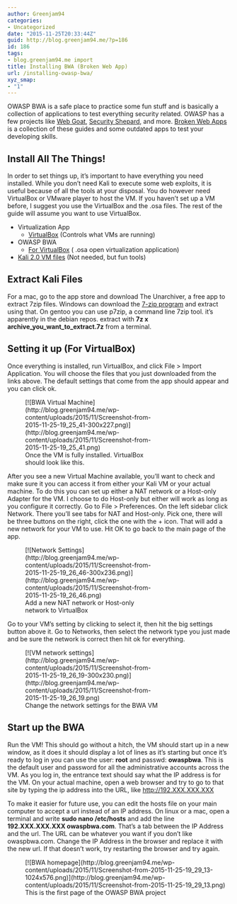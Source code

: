 ```yaml
---
author: Greenjam94
categories:
- Uncategorized
date: "2015-11-25T20:33:44Z"
guid: http://blog.greenjam94.me/?p=186
id: 186
tags:
- blog.greenjam94.me import
title: Installing BWA (Broken Web App)
url: /installing-owasp-bwa/
xyz_smap:
- "1"
---
```


OWASP BWA is a safe place to practice some fun stuff and is basically a collection of applications to test everything security related. OWASP has a few projects like [Web Goat](https://www.owasp.org/index.php/Category:OWASP_WebGoat_Project), [Security Shepard](https://www.google.com/url?sa=t&rct=j&q=&esrc=s&source=web&cd=1&cad=rja&uact=8&ved=0ahUKEwjahuXB9qzJAhWLWz4KHTK8BAkQFggeMAA&url=https%3A%2F%2Fwww.owasp.org%2Findex.php%2FOWASP_Security_Shepherd&usg=AFQjCNE0sMNklObG9hzlM-XvL4Px7cuBwQ&sig2=T5MMUedyANa9-jYNSmKTFw), and more. [Broken Web Apps](https://www.owasp.org/index.php/OWASP_Broken_Web_Applications_Project) is a collection of these guides and some outdated apps to test your developing skills.

## Install All The Things!

In order to set things up, it’s important to have everything you need installed. While you don’t need Kali to execute some web exploits, it is useful because of all the tools at your disposal. You do however need VirtualBox or VMware player to host the VM. If you haven’t set up a VM before, I suggest you use the VirtualBox and the .osa files. The rest of the guide will assume you want to use VirtualBox.

- Virtualization App 
    - [VirtualBox](https://www.virtualbox.org/wiki/Downloads) (Controls what VMs are running)
- OWASP BWA 
    - [For VirtualBox](http://sourceforge.net/projects/owaspbwa/files/1.2/OWASP_Broken_Web_Apps_VM_1.2.ova/download) ( .osa open virtualization application)
- [Kali 2.0 VM files](https://images.offensive-security.com/virtual-images/Kali-Linux-2017.1-vbox-amd64.ova) (Not needed, but fun tools)

## Extract Kali Files

For a mac, go to the app store and download The Unarchiver, a free app to extract 7zip files. Windows can download the [7-zip program](http://www.7-zip.org/download.html) and extract using that. O<span class="s1">n gentoo you can use p7zip, a command line 7zip tool. it’s apparently in the debian repos. extract with </span><span class="s2">**7z x archive\_you\_want\_to\_extract.7z** </span><span class="s3">from a terminal.</span>

## Setting it up (For VirtualBox)

Once everything is installed, run VirtualBox, and click File &gt; Import Application. You will choose the files that you just downloaded from the links above. The default settings that come from the app should appear and you can click ok.

<figure aria-describedby="caption-attachment-188" class="wp-caption aligncenter" id="attachment_188" style="width: 300px">[![BWA Virtual Machine](http://blog.greenjam94.me/wp-content/uploads/2015/11/Screenshot-from-2015-11-25-19_25_41-300x227.png)](http://blog.greenjam94.me/wp-content/uploads/2015/11/Screenshot-from-2015-11-25-19_25_41.png)<figcaption class="wp-caption-text" id="caption-attachment-188">Once the VM is fully installed. VirtualBox should look like this.</figcaption></figure>

After you see a new Virtual Machine available, you’ll want to check and make sure it you can access it from either your Kali VM or your actual machine. To do this you can set up either a NAT network or a Host-only Adapter for the VM. I choose to do Host-only but either will work as long as you configure it correctly. Go to File &gt; Preferences. On the left sidebar click Network. There you’ll see tabs for NAT and Host-only. Pick one, there will be three buttons on the right, click the one with the + icon. That will add a new network for your VM to use. Hit OK to go back to the main page of the app.

<figure aria-describedby="caption-attachment-189" class="wp-caption aligncenter" id="attachment_189" style="width: 300px">[![Network Settings](http://blog.greenjam94.me/wp-content/uploads/2015/11/Screenshot-from-2015-11-25-19_26_46-300x236.png)](http://blog.greenjam94.me/wp-content/uploads/2015/11/Screenshot-from-2015-11-25-19_26_46.png)<figcaption class="wp-caption-text" id="caption-attachment-189">Add a new NAT network or Host-only network to VirtualBox</figcaption></figure>

Go to your VM’s setting by clicking to select it, then hit the big settings button above it. Go to Networks, then select the network type you just made and be sure the network is correct then hit ok for everything.

<figure aria-describedby="caption-attachment-190" class="wp-caption aligncenter" id="attachment_190" style="width: 300px">[![VM network settings](http://blog.greenjam94.me/wp-content/uploads/2015/11/Screenshot-from-2015-11-25-19_26_19-300x230.png)](http://blog.greenjam94.me/wp-content/uploads/2015/11/Screenshot-from-2015-11-25-19_26_19.png)<figcaption class="wp-caption-text" id="caption-attachment-190">Change the network settings for the BWA VM</figcaption></figure>

## Start up the BWA

Run the VM! This should go without a hitch, the VM should start up in a new window, as it does it should display a lot of lines as it’s starting but once it’s ready to log in you can use the user: **root** and passwd: **owaspbwa**. This is the default user and password for all the administrative accounts across the VM. As you log in, the entrance text should say what the IP address is for the VM. On your actual machine, open a web browser and try to go to that site by typing the ip address into the URL, like http://192.XXX.XXX.XXX

To make it easier for future use, you can edit the hosts file on your main computer to accept a url instead of an IP address. On linux or a mac, open a terminal and write **sudo nano /etc/hosts** and add the line **192.XXX.XXX.XXX owaspbwa.com**. That’s a tab between the IP Address and the url. The URL can be whatever you want if you don’t like owaspbwa.com. Change the IP Address in the browser and replace it with the new url. If that doesn’t work, try restarting the browser and try again.

<figure aria-describedby="caption-attachment-191" class="wp-caption aligncenter" id="attachment_191" style="width: 474px">[![BWA homepage](http://blog.greenjam94.me/wp-content/uploads/2015/11/Screenshot-from-2015-11-25-19_29_13-1024x576.png)](http://blog.greenjam94.me/wp-content/uploads/2015/11/Screenshot-from-2015-11-25-19_29_13.png)<figcaption class="wp-caption-text" id="caption-attachment-191">This is the first page of the OWASP BWA project</figcaption></figure>